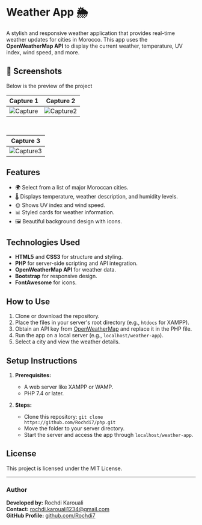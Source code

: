 
# Weather App 🌦️

A stylish and responsive weather application that provides real-time weather updates for cities in Morocco. This app uses the **OpenWeatherMap API** to display the current weather, temperature, UV index, wind speed, and more.


## 🌟 Screenshots  

Below is the preview of the project

| Capture 1                  | Capture 2                   |
|--------------------------------------|-------------------------------------|
| ![Capture](Capture.PNG) | ![Capture2](Capture2.PNG)        |

<br>

| Capture 3                    |                 
|--------------------------------------
| ![Capture3](Capture3.PNG) | 

## Features
- 🌍 Select from a list of major Moroccan cities.
- 🌡️ Displays temperature, weather description, and humidity levels.
- 🌞 Shows UV index and wind speed.
- 📊 Styled cards for weather information.
- 🖼️ Beautiful background design with icons.

## Technologies Used
- **HTML5** and **CSS3** for structure and styling.
- **PHP** for server-side scripting and API integration.
- **OpenWeatherMap API** for weather data.
- **Bootstrap** for responsive design.
- **FontAwesome** for icons.

## How to Use
1. Clone or download the repository.
2. Place the files in your server's root directory (e.g., `htdocs` for XAMPP).
3. Obtain an API key from [OpenWeatherMap](https://openweathermap.org/) and replace it in the PHP file.
4. Run the app on a local server (e.g., `localhost/weather-app`).
5. Select a city and view the weather details.


## Setup Instructions
1. **Prerequisites:**
   - A web server like XAMPP or WAMP.
   - PHP 7.4 or later.

2. **Steps:**
   - Clone this repository: `git clone https://github.com/Rochdi7/php.git`
   - Move the folder to your server directory.
   - Start the server and access the app through `localhost/weather-app`.

## License
This project is licensed under the MIT License.

---

### Author
**Developed by:** Rochdi Karouali  
**Contact:** rochdi.karouali1234@gmail.com  
**GitHub Profile:** [github.com/Rochdi7](https://github.com/Rochdi7)

